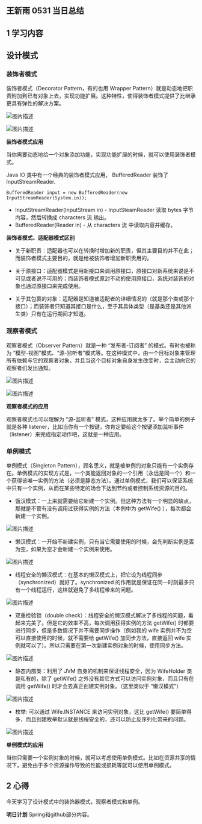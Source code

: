 ## 王新雨 0531 当日总结

## 1 学习内容


## 设计模式

### 装饰者模式

装饰者模式（Decorator Pattern，有的也用 Wrapper Pattern）就是动态地把职责附加到已有对象上去，实现功能扩展。这种特性，使得装饰者模式提供了比继承更具有弹性的解决方案。

![图片描述](https://dn-simplecloud.shiyanlou.com/courses/uid1080331-20190603-1559566000240)

![图片描述](https://dn-simplecloud.shiyanlou.com/courses/uid1080331-20190603-1559566006099)

**装饰者模式应用**

当你需要动态地给一个对象添加功能，实现功能扩展的时候，就可以使用装饰者模式。

Java IO 类中有一个经典的装饰者模式应用， BufferedReader 装饰了 InputStreamReader.
```
BufferedReader input = new BufferedReader(new InputStreamReader(System.in));
```

   - InputStreamReader(InputStream in) - InputSteamReader 读取 bytes 字节内容，然后转换成 characters 流 输出。
   - BufferedReader(Reader in) - 从 characters 流 中读取内容并缓存。

**装饰者模式、适配器模式区别**

   - 关于新职责：适配器也可以在转换时增加新的职责，但其主要目的并不在此；而装饰者模式主要目的，就是给被装饰者增加新职责用的。

   - 关于原接口：适配器模式是用新接口来调用原接口，原接口对新系统来说是不可见或者说不可用的；而装饰者模式原封不动的使用原接口，系统对装饰的对象也通过原接口来完成使用。

   - 关于其包裹的对象：适配器是知道被适配者的详细情况的（就是那个类或那个接口）；而装饰者只知道其接口是什么，至于其具体类型（是基类还是其他派生类）只有在运行期间才知道。

### 观察者模式

观察者模式（Observer Pattern）就是一种 “发布者-订阅者” 的模式。有时也被称为 “模型-视图”模式、“源-监听者”模式等。在这种模式中，由一个目标对象来管理所有依赖与它的观察者对象，并且当这个目标对象自身发生改变时，会主动向它的观察者们发出通知。

![图片描述](https://dn-simplecloud.shiyanlou.com/courses/uid1080331-20190603-1559569431528)

![图片描述](https://dn-simplecloud.shiyanlou.com/courses/uid1080331-20190603-1559569518386)

**观察者模式的应用**

观察者模式也可以理解为 “源-监听者” 模式，这种应用就太多了。举个简单的例子就是各种 listener，比如当你有一个按键，你肯定要给这个按键添加监听事件（listener）来完成指定动作吧，这就是一种应用。

### 单例模式
单例模式（Singleton Pattern），顾名思义，就是被单例的对象只能有一个实例存在。单例模式的实现方式是，一个类能返回对象的一个引用（永远是同一个）和一个获得该唯一实例的方法（必须是静态方法）。通过单例模式，我们可以保证系统中只有一个实例，从而在某些特定的场合下达到节约或者控制系统资源的目的。

   - 饿汉模式：一上来就需要给它新建一个实例。但这种方法有一个明显的缺点，那就是不管有没有调用过获得实例的方法（本例中为 getWife() ），每次都会新建一个实例。

![图片描述](https://dn-simplecloud.shiyanlou.com/courses/uid1080331-20190603-1559570242039)

   - 懒汉模式：一开始不新建实例，只有当它需要使用的时候，会先判断实例是否为空，如果为空才会新建一个实例来使用。

![图片描述](https://dn-simplecloud.shiyanlou.com/courses/uid1080331-20190603-1559570450901)

   - 线程安全的懒汉模式：在基本的懒汉模式上，把它设为线程同步（synchronized）就好了。synchronized 的作用就是保证在同一时刻最多只有一个线程运行，这样就避免了多线程带来的问题。

![图片描述](https://dn-simplecloud.shiyanlou.com/courses/uid1080331-20190603-1559570530676)

   - 双重检验锁（double check）：线程安全的懒汉模式解决了多线程的问题，看起来完美了。但是它的效率不高，每次调用获得实例的方法 getWife() 时都要进行同步，但是多数情况下并不需要同步操作（例如我的 wife 实例并不为空可以直接使用的时候，就不需要给 getWife() 加同步方法，直接返回 wife 实例就可以了）。所以只需要在第一次新建实例对象的时候，使用同步方法。

![图片描述](https://dn-simplecloud.shiyanlou.com/courses/uid1080331-20190603-1559570884876)

   - 静态内部类：利用了 JVM 自身的机制来保证线程安全，因为 WifeHolder 类是私有的，除了 getWife() 之外没有其它方式可以访问实例对象，而且只有在调用 getWife() 时才会去真正创建实例对象。（这里类似于 “懒汉模式”）

![图片描述](https://dn-simplecloud.shiyanlou.com/courses/uid1080331-20190603-1559571084288)

   - 枚举: 可以通过 Wife.INSTANCE 来访问实例对象，这比 getWife() 要简单得多，而且创建枚举默认就是线程安全的，还可以防止反序列化带来的问题。

![图片描述](https://dn-simplecloud.shiyanlou.com/courses/uid1080331-20190603-1559571187150)

**单例模式的应用**

当你只需要一个实例对象的时候，就可以考虑使用单例模式。比如在资源共享的情况下，避免由于多个资源操作导致的性能或损耗等就可以使用单例模式。



## 2 心得

今天学习了设计模式中的装饰器模式，观察者模式和单例。

**明日计划**
Spring和github部分内容。